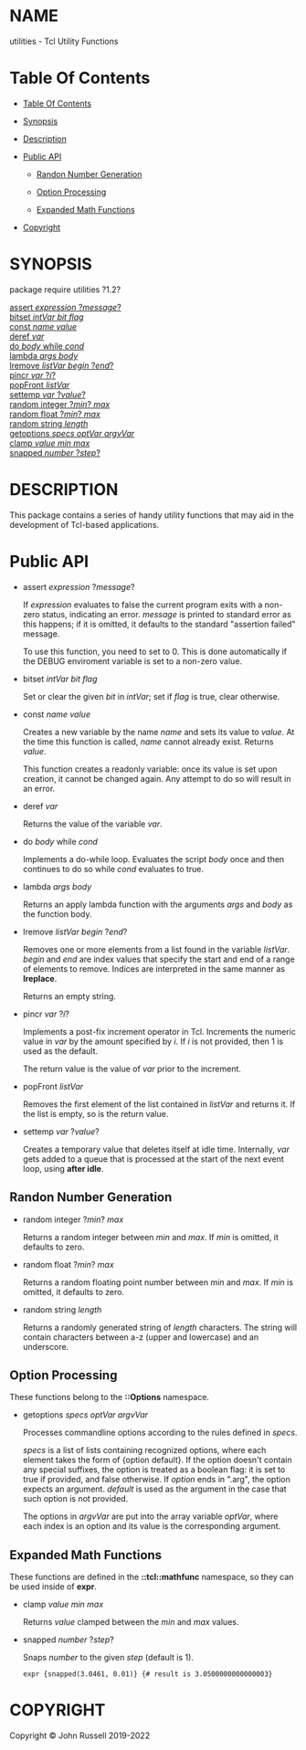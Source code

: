 
[//000000001]: # (utilities \- Tcl Utility Functions)
[//000000002]: # (Generated from file '' by tcllib/doctools with format 'markdown')
[//000000003]: # (Copyright &copy; John Russell 2019\-2022)
[//000000004]: # (utilities\(n\) 1\.2  "Tcl Utility Functions")

# NAME

utilities \- Tcl Utility Functions

# <a name='toc'></a>Table Of Contents

  - [Table Of Contents](#toc)

  - [Synopsis](#synopsis)

  - [Description](#section1)

  - [Public API](#section2)

      - [Randon Number Generation](#subsection1)

      - [Option Processing](#subsection2)

      - [Expanded Math Functions](#subsection3)

  - [Copyright](#copyright)

# <a name='synopsis'></a>SYNOPSIS

package require utilities ?1\.2?  

[assert *expression* ?*message*?](#1)  
[bitset *intVar* *bit* *flag*](#2)  
[const *name* *value*](#3)  
[deref *var*](#4)  
[do *body* while *cond*](#5)  
[lambda *args* *body*](#6)  
[lremove *listVar* *begin* ?*end*?](#7)  
[pincr *var* ?*i*?](#8)  
[popFront *listVar*](#9)  
[settemp *var* ?*value*?](#10)  
[random integer ?*min*? *max*](#11)  
[random float ?*min*? *max*](#12)  
[random string *length*](#13)  
[getoptions *specs* *optVar* *argvVar*](#14)  
[clamp *value* *min* *max*](#15)  
[snapped *number* ?*step*?](#16)  

# <a name='description'></a>DESCRIPTION

This package contains a series of handy utility functions that may aid in the
development of Tcl\-based applications\.

# <a name='section2'></a>Public API

  - <a name='1'></a>assert *expression* ?*message*?

    If *expression* evaluates to false the current program exits with a
    non\-zero status, indicating an error\. *message* is printed to standard
    error as this happens; if it is omitted, it defaults to the standard
    "assertion failed" message\.

    To use this function, you need to set to 0\. This is done automatically if
    the DEBUG enviroment variable is set to a non\-zero value\.

  - <a name='2'></a>bitset *intVar* *bit* *flag*

    Set or clear the given *bit* in *intVar*; set if *flag* is true, clear
    otherwise\.

  - <a name='3'></a>const *name* *value*

    Creates a new variable by the name *name* and sets its value to *value*\.
    At the time this function is called, *name* cannot already exist\. Returns
    *value*\.

    This function creates a readonly variable: once its value is set upon
    creation, it cannot be changed again\. Any attempt to do so will result in an
    error\.

  - <a name='4'></a>deref *var*

    Returns the value of the variable *var*\.

  - <a name='5'></a>do *body* while *cond*

    Implements a do\-while loop\. Evaluates the script *body* once and then
    continues to do so while *cond* evaluates to true\.

  - <a name='6'></a>lambda *args* *body*

    Returns an apply lambda function with the arguments *args* and *body* as
    the function body\.

  - <a name='7'></a>lremove *listVar* *begin* ?*end*?

    Removes one or more elements from a list found in the variable *listVar*\.
    *begin* and *end* are index values that specify the start and end of a
    range of elements to remove\. Indices are interpreted in the same manner as
    __lreplace__\.

    Returns an empty string\.

  - <a name='8'></a>pincr *var* ?*i*?

    Implements a post\-fix increment operator in Tcl\. Increments the numeric
    value in *var* by the amount specified by *i*\. If *i* is not provided,
    then 1 is used as the default\.

    The return value is the value of *var* prior to the increment\.

  - <a name='9'></a>popFront *listVar*

    Removes the first element of the list contained in *listVar* and returns
    it\. If the list is empty, so is the return value\.

  - <a name='10'></a>settemp *var* ?*value*?

    Creates a temporary value that deletes itself at idle time\. Internally,
    *var* gets added to a queue that is processed at the start of the next
    event loop, using __after idle__\.

## <a name='subsection1'></a>Randon Number Generation

  - <a name='11'></a>random integer ?*min*? *max*

    Returns a random integer between *min* and *max*\. If *min* is omitted,
    it defaults to zero\.

  - <a name='12'></a>random float ?*min*? *max*

    Returns a random floating point number between *min* and *max*\. If
    *min* is omitted, it defaults to zero\.

  - <a name='13'></a>random string *length*

    Returns a randomly generated string of *length* characters\. The string
    will contain characters between a\-z \(upper and lowercase\) and an underscore\.

## <a name='subsection2'></a>Option Processing

These functions belong to the __::Options__ namespace\.

  - <a name='14'></a>getoptions *specs* *optVar* *argvVar*

    Processes commandline options according to the rules defined in *specs*\.

    *specs* is a list of lists containing recognized options, where each
    element takes the form of \{option default\}\. If the option doesn't contain
    any special suffixes, the option is treated as a boolean flag: it is set to
    true if provided, and false otherwise\. If *option* ends in "\.arg", the
    option expects an argument\. *default* is used as the argument in the case
    that such option is not provided\.

    The options in *argvVar* are put into the array variable *optVar*, where
    each index is an option and its value is the corresponding argument\.

## <a name='subsection3'></a>Expanded Math Functions

These functions are defined in the __::tcl::mathfunc__ namespace, so they
can be used inside of __expr__\.

  - <a name='15'></a>clamp *value* *min* *max*

    Returns *value* clamped between the *min* and *max* values\.

  - <a name='16'></a>snapped *number* ?*step*?

    Snaps *number* to the given *step* \(default is 1\)\.

        expr {snapped(3.0461, 0.01)} {# result is 3.0500000000000003}

# <a name='copyright'></a>COPYRIGHT

Copyright &copy; John Russell 2019\-2022

